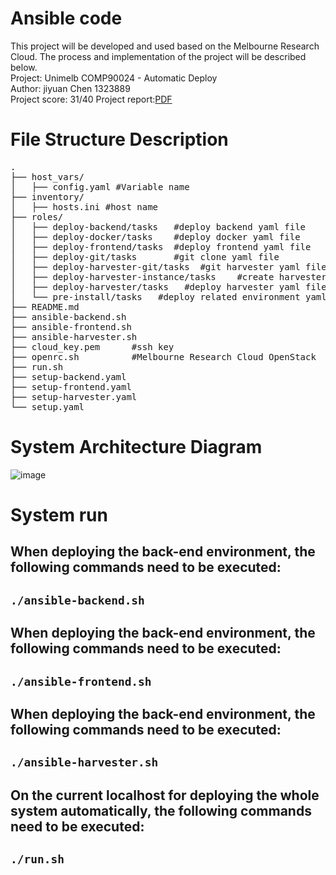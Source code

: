 # Ansible code
This project will be developed and used based on the Melbourne Research Cloud. The process and implementation of the project will be described below.<br>
Project: Unimelb COMP90024 - Automatic Deploy<br>
Author: jiyuan Chen 1323889<br>
Project score: 31/40
Project report:[PDF](./report_file/Report.pdf)


# File Structure Description
<pre>
.
├── host_vars/
│   ├── config.yaml #Variable name
├── inventory/
│   ├── hosts.ini #host name
├── roles/
│   ├── deploy-backend/tasks   #deploy backend yaml file  
│   ├── deploy-docker/tasks    #deploy docker yaml file  
│   ├── deploy-frontend/tasks  #deploy frontend yaml file  
│   ├── deploy-git/tasks       #git clone yaml file  
│   ├── deploy-harvester-git/tasks  #git harvester yaml file 
│   ├── deploy-harvester-instance/tasks    #create harvester instance yaml file 
│   ├── deploy-harvester/tasks   #deploy harvester yaml file 
│   └── pre-install/tasks   #deploy related environment yaml file 
├── README.md
├── ansible-backend.sh 
├── ansible-frontend.sh
├── ansible-harvester.sh
├── cloud_key.pem      #ssh key
├── openrc.sh          #Melbourne Research Cloud OpenStack
├── run.sh
├── setup-backend.yaml
├── setup-frontend.yaml
├── setup-harvester.yaml
└── setup.yaml
</pre>
# System Architecture Diagram
![image](https://github.com/Comp90024-Group24/ansible/assets/61899807/5b2e43f8-c609-41f8-a516-06d68a9c6845)
# System run
## When deploying the back-end environment, the following commands need to be executed:<br>
##  `./ansible-backend.sh`
## When deploying the back-end environment, the following commands need to be executed:<br>
##	`./ansible-frontend.sh`
## When deploying the back-end environment, the following commands need to be executed:<br>
##  `./ansible-harvester.sh`
## On the current localhost for deploying the whole system automatically, the following commands need to be executed:<br>
##   `./run.sh`








